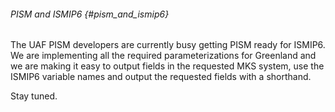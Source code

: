 ###### PISM and ISMIP6 {#pism_and_ismip6}

The UAF PISM developers are currently busy getting PISM ready for
ISMIP6. We are implementing all the required parameterizations for
Greenland and we are making it easy to output fields in the requested
MKS system, use the ISMIP6 variable names and output the requested
fields with a shorthand.

Stay tuned.

